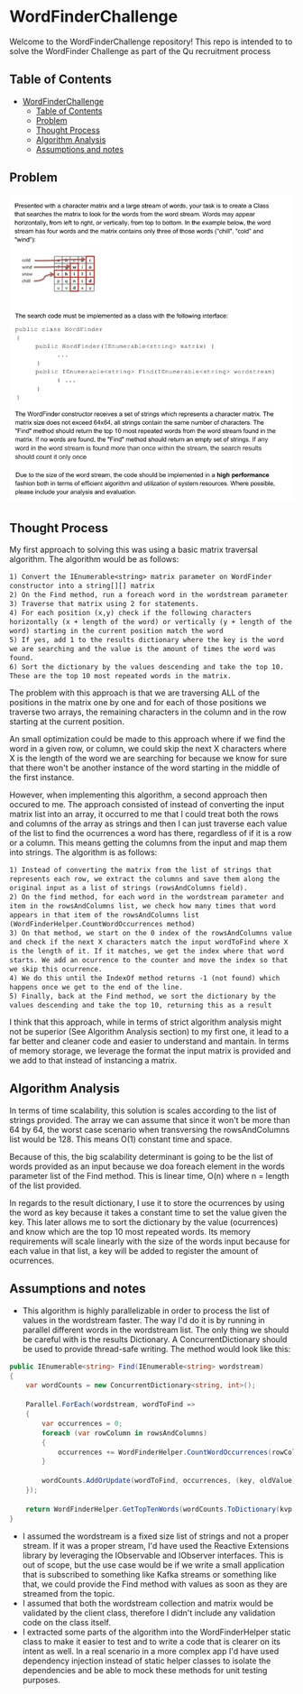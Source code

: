 # WordFinderChallenge

Welcome to the WordFinderChallenge repository! This repo is intended to to solve the WordFinder Challenge as part of the Qu recruitment process

## Table of Contents

- [WordFinderChallenge](#wordfinderchallenge)
  - [Table of Contents](#table-of-contents)
  - [Problem](#problem)
  - [Thought Process](#thought-process)
  - [Algorithm Analysis](#algorithm-analysis)
  - [Assumptions and notes](#assumptions-and-notes)

## Problem

![alt text](image.png)

## Thought Process

My first approach to solving this was using a basic matrix traversal algorithm. The algorithm would be as follows:

    1) Convert the IEnumerable<string> matrix parameter on WordFinder constructor into a string[][] matrix
    2) On the Find method, run a foreach word in the wordstream parameter
    3) Traverse that matrix using 2 for statements. 
    4) For each position (x,y) check if the following characters horizontally (x + length of the word) or vertically (y + length of the word) starting in the current position match the word
    5) If yes, add 1 to the results dictionary where the key is the word we are searching and the value is the amount of times the word was found. 
    6) Sort the dictionary by the values descending and take the top 10. These are the top 10 most repeated words in the matrix. 

The problem with this approach is that we are traversing ALL of the positions in the matrix one by one and for each of those positions we traverse two arrays, the remaining characters in the column and in the row starting at the current position. 

An small optimization could be made to this approach where if we find the word in a given row, or column, we could skip the next X characters where X is the length of the word we are searching for because we know for sure that there won't be another instance of the word starting in the middle of the first instance. 

However, when implementing this algorithm, a second approach then occured to me. The approach consisted of instead of converting the input matrix list into an array, it occurred to me that I could treat both the rows and columns of the array as strings and then I can just traverse each value of the list to find the ocurrences a word has there, regardless of if it is a row or a column. This means getting the columns from the input and map them into strings. The algorithm is as follows:

    1) Instead of converting the matrix from the list of strings that represents each row, we extract the columns and save them along the original input as a list of strings (rowsAndColumns field). 
    2) On the find method, for each word in the wordstream parameter and item in the rowsAndColumns list, we check how many times that word appears in that item of the rowsAndColumns list (WordFinderHelper.CountWordOccurrences method)
    3) On that method, we start on the 0 index of the rowsAndColumns value and check if the next X characters match the input wordToFind where X is the length of it. If it matches, we get the index where that word starts. We add an ocurrence to the counter and move the index so that we skip this ocurrence.
    4) We do this until the IndexOf method returns -1 (not found) which happens once we get to the end of the line.
    5) Finally, back at the Find method, we sort the dictionary by the values descending and take the top 10, returning this as a result

I think that this approach, while in terms of strict algorithm analysis might not be superior (See Algorithm Analysis section) to my first one, it lead to a far better and cleaner code and easier to understand and mantain. In terms of memory storage, we leverage the format the input matrix is provided and we add to that instead of instancing a matrix. 

## Algorithm Analysis

In terms of time scalability, this solution is scales according to the list of strings provided. The array we can assume that since it won't be more than 64 by 64, the worst case scenario when transversing the rowsAndColumns list would be 128. This means O(1) constant time and space. 

Because of this, the big scalability determinant is going to be the list of words provided as an input because we doa foreach element in the words parameter list of the Find method. This is linear time, O(n) where n = length of the list provided. 

In regards to the result dictionary, I use it to store the ocurrences by using the word as key because it takes a constant time to set the value given the key. This later allows me to sort the dictionary by the value (ocurrences) and know which are the top 10 most repeated words. Its memory requirements will scale linearly with the size of the words input because for each value in that list, a key will be added to register the amount of ocurrences. 


## Assumptions and notes

 * This algorithm is highly parallelizable in order to process the list of values in the wordstream faster. The way I'd do it is by running in parallel different words in the wordstream list. The only thing we should be careful with is the results Dictionary. A ConcurrentDictionary should be used to provide thread-safe writing. The method would look like this: 

```c#
public IEnumerable<string> Find(IEnumerable<string> wordstream)
{
    var wordCounts = new ConcurrentDictionary<string, int>();

    Parallel.ForEach(wordstream, wordToFind =>
    {
        var occurrences = 0;
        foreach (var rowColumn in rowsAndColumns)
        {
            occurrences += WordFinderHelper.CountWordOccurrences(rowColumn, wordToFind);
        }

        wordCounts.AddOrUpdate(wordToFind, occurrences, (key, oldValue) => oldValue + occurrences);
    });

    return WordFinderHelper.GetTopTenWords(wordCounts.ToDictionary(kvp => kvp.Key, kvp => kvp.Value));
}

```
* I assumed the wordstream is a fixed size list of strings and not a proper stream. If it was a proper stream, I'd have used the Reactive Extensions library by leveraging the IObservable and IObserver interfaces. This is out of scope, but the use case would be if we write a small application that is subscribed to something like Kafka streams or something like that, we could provide the Find method with values as soon as they are streamed from the topic. 
* I assumed that both the wordstream collection and matrix would be validated by the client class, therefore I didn't include any validation code on the class itself. 
* I extracted some parts of the algorithm into the WordFinderHelper static class to make it easier to test and to write a code that is clearer on its intent as well. In a real scenario in a more complex app I'd have used dependency injection instead of static helper classes to isolate the dependencies and be able to mock these methods for unit testing purposes. 